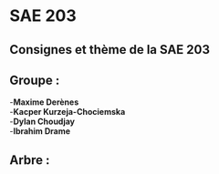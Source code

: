 <h1> SAE 203 </h1>

<h2> Consignes et thème de la SAE 203 </h2>

<h2> Groupe : </h2>

-**Maxime Derènes**<br>
-**Kacper Kurzeja-Chociemska**<br>
-**Dylan Choudjay**<br>
-**Ibrahim Drame**<br>

<h2> Arbre : </h2>

